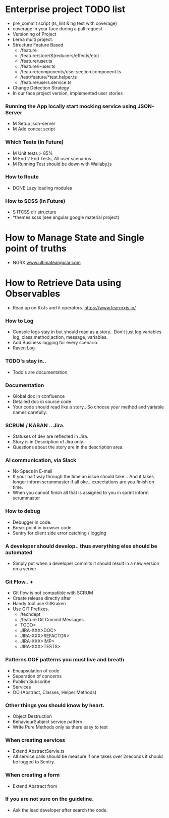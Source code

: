 # Enterprise project TODO list
* pre_commit script (ts_lint & ng test with coverage)
* coverage in your face during a pull request
* Versioning of Project
* Lerna multi project.
* Structure Feature Based
  * /feature
  * /feature/store/S(reducers/effects/etc)
  * /feature/user.ts
  * /feature/i-user.ts
  * /feature/components/user.section.component.ts 
  * /test/feature/*test.helper.ts
  * /feature/users.service.ts
* Change Detection Strategy
* In our face project version, implemented user stories

### Running the App locally start mocking service using JSON-Server
* M Setup json-server
* M Add concat script

### Which Tests (In Future)
* M Unit tests > 85%
* M End 2 End Tests, All user scenarios
* M Running Test should be down with Wallaby.js

### How to Route
* DONE Lazy loading modules

### How to SCSS (In Future)
* S ITCSS dir structure
* *themes.scss (see angular google material project)

# How to Manage State and Single point of truths
* NGRX www.ultimateangular.com

# How to Retrieve Data using Observables
* Read up on RxJs and it operators. https://www.learnrxjs.io/

### How to Log
* Console logs stay in but should read as a story.. Don't just log variables log, class,method,action, message, variables.
* Add Business logging for every scenario.
* Raven Log

### TODO's stay in..
* Todo's are documentation.

### Documentation
* Global doc in confluence
* Detailed doc in source code
* Your code  should read like a story.. So choose your method and variable names carefully.

### SCRUM / KABAN .. Jira.
* Statuses of dev are reflected in Jira.
* Story is in Description of Jira only.
* Questions about the story are in the description area. 

### Al communication, via Slack
* No Specs in E-mail
* If your half way through the time an issue should take... And it takes longer inform scrummaster if all oke.. expectations are you finish on time.
* When you cannot finish all that is assigned to you in sprint inform scrummaster

### How to debug
* Debugger in code.
* Break point in browser code.
* Sentry for client side error catching / logging

### A developer should develop.. thus everything else should be automated
* Simply put when a developer commits it should result in a new version on a server

### Git Flow.. + 
* Git flow is not compatible with SCRUM
* Create release directly after
* Handy tool use GitKraken
* Use GIT Prefixes.
  * /techdept
  * /feature
 Git Commit Messages
  * TODO>
  * JIRA-XXX>DOC>
  * JIRA-XXX>REFACTOR>
  * JIRA-XXX>IMP>
  * JIRA-XXX>TESTS>

### Patterns GOF patterns you must live and breath
* Encapsulation of code
* Separation of concerns
* Publish Subscribe
* Services
* OO (Abstract, Classes, Helper Methods)

### Other things you should know by heart.
* Object Destruction
* BehaviourSubject service pattern
* Write Pure Methods only as there easy to test

### When creating services
* Extend AbstractServie.ts
* All service calls should be measure if one takes over 2seconds it should be logged to Sentry.

### When creating a form
* Extend Abstract from

### If you are not sure on the guideline.
* Ask the lead developer after search the code.

